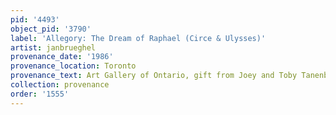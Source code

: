```yaml
---
pid: '4493'
object_pid: '3790'
label: 'Allegory: The Dream of Raphael (Circe & Ulysses)'
artist: janbrueghel
provenance_date: '1986'
provenance_location: Toronto
provenance_text: Art Gallery of Ontario, gift from Joey and Toby Tanenbaum
collection: provenance
order: '1555'
---
```

